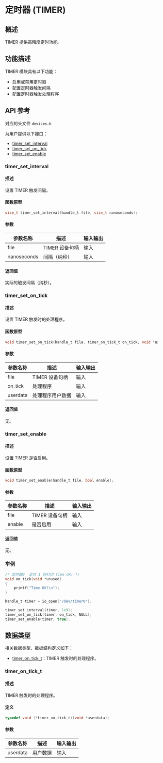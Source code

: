 # 定时器 (TIMER)

## 概述

TIMER 提供高精度定时功能。

## 功能描述

TIMER 模块具有以下功能：

- 启用或禁用定时器
- 配置定时器触发间隔
- 配置定时器触发处理程序

## API 参考

对应的头文件 `devices.h`

为用户提供以下接口：

- [timer\_set\_interval](#timersetinterval)
- [timer\_set\_on\_tick](#timersetontick)
- [timer\_set\_enable](#timersetenable)

### timer\_set\_interval

#### 描述

设置 TIMER 触发间隔。

#### 函数原型

```c
size_t timer_set_interval(handle_t file, size_t nanoseconds);
```

#### 参数

| 参数名称     |   描述         |  输入输出  |
| ----------- | -------------- | --------- |
| file        | TIMER 设备句柄  | 输入      |
| nanoseconds | 间隔（纳秒）    | 输入       |

#### 返回值

实际的触发间隔（纳秒）。

### timer\_set\_on\_tick

#### 描述

设置 TIMER 触发时的处理程序。

#### 函数原型

```c
void timer_set_on_tick(handle_t file, timer_on_tick_t on_tick, void *userdata);
```

#### 参数

| 参数名称    |   描述         |  输入输出  |
| ---------- | -------------- | --------- |
| file       | TIMER 设备句柄  | 输入      |
| on_tick    | 处理程序        | 输入      |
| userdata   | 处理程序用户数据 | 输入      |

#### 返回值

无。

### timer\_set\_enable

#### 描述

设置 TIMER 是否启用。

#### 函数原型

```c
void timer_set_enable(handle_t file, bool enable);
```

#### 参数

| 参数名称    |   描述         |  输入输出  |
| ---------- | -------------- | --------- |
| file       | TIMER 设备句柄 | 输入      |
| enable     | 是否启用        | 输入      |

#### 返回值

无。

### 举例

```c
/* 定时器0  定时 1 秒打印 Time OK! */
void on_tick(void *unused)
{
    printf("Time OK!\n");
}

handle_t timer = io_open("/dev/timer0");

timer_set_interval(timer, 1e9);
timer_set_on_tick(timer, on_tick, NULL);
timer_set_enable(timer, true);
```

## 数据类型

相关数据类型、数据结构定义如下：

- [timer\_on\_tick\_t](#timerontickt)：TIMER 触发时的处理程序。

### timer\_on\_tick\_t

#### 描述

TIMER 触发时的处理程序。

#### 定义

```c
typedef void (*timer_on_tick_t)(void *userdata);
```

#### 参数

| 参数名称    |   描述         |  输入输出  |
| ---------- | -------------- | --------- |
| userdata   | 用户数据        | 输入      |